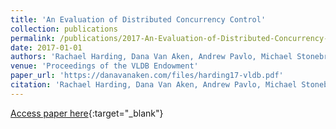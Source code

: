 ```yaml
---
title: 'An Evaluation of Distributed Concurrency Control'
collection: publications
permalink: /publications/2017-An-Evaluation-of-Distributed-Concurrency-Control
date: 2017-01-01
authors: 'Rachael Harding, Dana Van Aken, Andrew Pavlo, Michael Stonebraker'
venue: 'Proceedings of the VLDB Endowment'
paper_url: 'https://danavanaken.com/files/harding17-vldb.pdf'
citation: 'Rachael Harding, Dana Van Aken, Andrew Pavlo, Michael Stonebraker. Proceedings of the VLDB Endowment, 2017.'
---
```

[Access paper here](https://danavanaken.com/files/harding17-vldb.pdf){:target="_blank"}